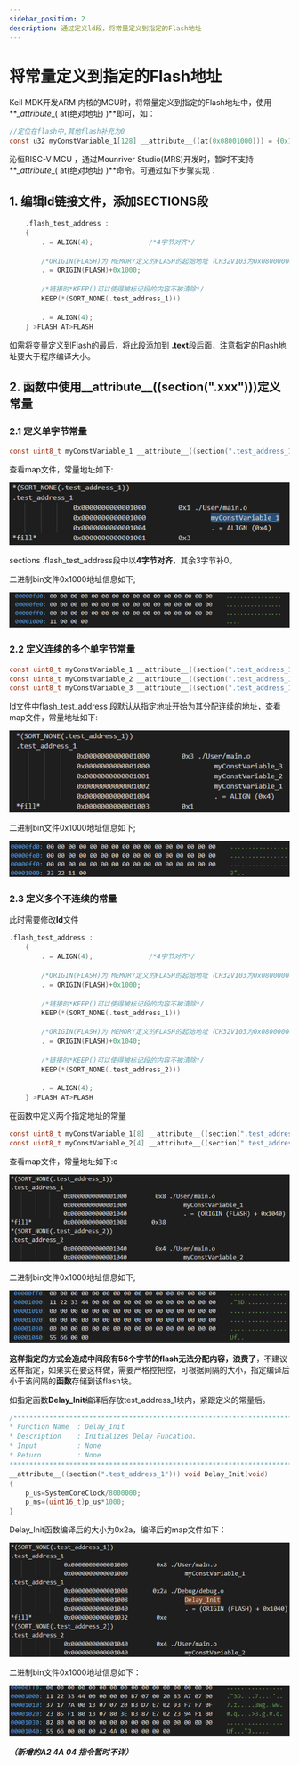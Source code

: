 ```yaml
---
sidebar_position: 2 
description: 通过定义ld段，将常量定义到指定的Flash地址
---
```


# 将常量定义到指定的Flash地址

Keil MDK开发ARM 内核的MCU时，将常量定义到指定的Flash地址中，使用 **\__attribute__( at(绝对地址) )**即可，如：

```c
//定位在flash中,其他flash补充为0 
const u32 myConstVariable_1[128] __attribute__((at(0x08001000))) = {0x12345678,0x22221111};
```

沁恒RISC-V MCU ，通过Mounriver Studio(MRS)开发时，暂时不支持**\__attribute__( at(绝对地址) )**命令。可通过如下步骤实现：

## 1. 编辑ld链接文件，添加SECTIONS段

```c
	.flash_test_address :
	{
		. = ALIGN(4);              /*4字节对齐*/
        
        /*ORIGIN(FLASH)为 MEMORY定义的FLASH的起始地址（CH32V103为0x08000000），指定到从FLASH起始的0x1000长度的位置*/
		. = ORIGIN(FLASH)+0x1000;  
        
        /*链接时*KEEP()可以使得被标记段的内容不被清除*/
		KEEP(*(SORT_NONE(.test_address_1)))  
            
		. = ALIGN(4);
	} >FLASH AT>FLASH 
```

如需将变量定义到Flash的最后，将此段添加到 **.text**段后面，注意指定的Flash地址要大于程序编译大小。

## 2. 函数中使用__attribute__((section(".xxx")))定义常量

### 2.1 定义单字节常量

```c
const uint8_t myConstVariable_1 __attribute__((section(".test_address_1"))) = 0x11;/*地址为0x00001000*/
```

查看map文件，常量地址如下:

![](img\const_variable_flash_address.png)

sections .flash_test_address段中以**4字节对齐**，其余3字节补0。

二进制bin文件0x1000地址信息如下;

![](img\const_variable_flash_address_bin.png)

### 2.2 定义连续的多个单字节常量

```c
const uint8_t myConstVariable_1 __attribute__((section(".test_address_1"))) = 0x11; /*地址为0x00001002*/
const uint8_t myConstVariable_2 __attribute__((section(".test_address_1"))) = 0x22; /*地址为0x00001001*/
const uint8_t myConstVariable_3 __attribute__((section(".test_address_1"))) = 0x33; /*地址为0x00001000*/
```

ld文件中flash_test_address 段默认从指定地址开始为其分配连续的地址，查看map文件，常量地址如下:

![](img\const_variable_flash_address_multi.png)

二进制bin文件0x1000地址信息如下;

![](img\const_variable_flash_address_multi_bin.png)

### 2.3 定义多个不连续的常量

此时需要修改**ld**文件

```c
.flash_test_address :
	{
		. = ALIGN(4);              /*4字节对齐*/
        
        /*ORIGIN(FLASH)为 MEMORY定义的FLASH的起始地址（CH32V103为0x08000000），指定到从FLASH起始的0x1000长度的位置*/
		. = ORIGIN(FLASH)+0x1000;  
        
        /*链接时*KEEP()可以使得被标记段的内容不被清除*/
		KEEP(*(SORT_NONE(.test_address_1)))  
   
        /*ORIGIN(FLASH)为 MEMORY定义的FLASH的起始地址（CH32V103为0x08000000），指定到从FLASH起始的0x1040长度的位置*/
        . = ORIGIN(FLASH)+0x1040;  
        
        /*链接时*KEEP()可以使得被标记段的内容不被清除*/
		KEEP(*(SORT_NONE(.test_address_2)))  
            
		. = ALIGN(4);
	} >FLASH AT>FLASH 
```

在函数中定义两个指定地址的常量

```c
const uint8_t myConstVariable_1[8] __attribute__((section(".test_address_1"))) = {0x11,0x22,0x33,0x44}; /*首地址为0x00001000*/
const uint8_t myConstVariable_2[4] __attribute__((section(".test_address_2"))) = {0x55,0x66}; /*首地址为0x00001040*/
```

查看map文件，常量地址如下:c

![](img\const_variable_flash_address_no.png)

二进制bin文件0x1000地址信息如下;

![](img\const_variable_flash_address_no_bin.png)

**这样指定的方式会造成中间段有56个字节的flash无法分配内容，浪费了**，不建议这样指定，如果实在要这样做，需要严格控把控，可根据间隔的大小，指定编译后小于该间隔的**函数**存储到该flash块。

如指定函数**Delay_Init**编译后存放test_address_1块内，紧跟定义的常量后。

```c
/*******************************************************************************
* Function Name  : Delay_Init
* Description    : Initializes Delay Funcation.
* Input          : None
* Return         : None
*******************************************************************************/
__attribute__((section(".test_address_1"))) void Delay_Init(void)
{
	p_us=SystemCoreClock/8000000;
	p_ms=(uint16_t)p_us*1000;
}
```

Delay_Init函数编译后的大小为0x2a，编译后的map文件如下：

![](img\const_variable_flash_address_no_add.png)

二进制bin文件0x1000地址信息如下：

![](img\const_variable_flash_address_no_add_bin.png)

***（新增的A2 4A 04 指令暂时不详）***

